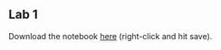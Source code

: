 ## Lab 1

Download the notebook [here](https://raw.githubusercontent.com/minprog/project/2022/data-science/2%20labs/intro/lab_1.ipynb) (right-click and hit save).
